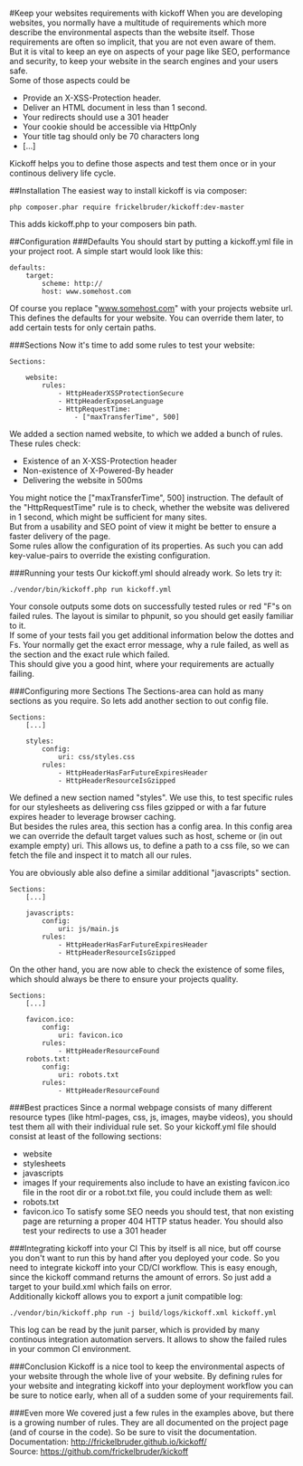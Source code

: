 #Keep your websites requirements with kickoff
When you are developing websites, you normally have a multitude of requirements which more describe the environmental aspects than the website itself. Those requirements are often so implicit, that you are not even aware of them.  
But it is vital to keep an eye on aspects of your page like SEO, performance and security, to keep your website in the search engines and your users safe.  
Some of those aspects could be 
- Provide an X-XSS-Protection header.
- Deliver an HTML document in less than 1 second.
- Your redirects should use a 301 header
- Your cookie should be accessible via HttpOnly
- Your title tag should only be 70 characters long
- [...]

Kickoff helps you to define those aspects and test them once or in your continous delivery life cycle.

##Installation
The easiest way to install kickoff is via composer:
```
php composer.phar require frickelbruder/kickoff:dev-master
```
This adds kickoff.php to your composers bin path.

##Configuration
###Defaults
You should start by putting a kickoff.yml file in your project root. A simple start would look like this:
```
defaults:
    target:
        scheme: http://
        host: www.somehost.com
```
Of course you replace "www.somehost.com" with your projects website url.  
This defines the defaults for your website. You can override them later, to add certain tests for only certain paths.

###Sections
Now it's time to add some rules to test your website:
```
Sections:

    website:
        rules:
            - HttpHeaderXSSProtectionSecure
            - HttpHeaderExposeLanguage
            - HttpRequestTime:
                - ["maxTransferTime", 500]
```
We added a section named website, to which we added a bunch of rules. These rules check:
- Existence of an X-XSS-Protection header
- Non-existence of X-Powered-By header
- Delivering the website in 500ms

You might notice the ["maxTransferTime", 500] instruction. The default of the "HttpRequestTime" rule is to check, whether the website was delivered in 1 second, which might be sufficient for many sites.  
But from a usability and SEO point of view it might be better to ensure a faster delivery of the page.  
Some rules allow the configuration of its properties. As such you can add key-value-pairs to override the existing configuration.

###Running your tests
Our kickoff.yml should already work. So lets try it:
```
./vendor/bin/kickoff.php run kickoff.yml
```
Your console outputs some dots on successfully tested rules or red "F"s on failed rules. The layout is similar to phpunit, so you should get easily familiar to it.  
If some of your tests fail you get additional information below the dottes and Fs. Your normally get the exact error message, why a rule failed, as well as the section and the exact rule which failed.   
This should give you a good hint, where your requirements are actually failing.
 
###Configuring more Sections
The Sections-area can hold as many sections as you require. So lets add another section to out config file. 

```
Sections:
    [...]
    
    styles:
        config:
            uri: css/styles.css
        rules:
            - HttpHeaderHasFarFutureExpiresHeader
            - HttpHeaderResourceIsGzipped
```
We defined a new section named "styles". We use this, to test specific rules for our stylesheets as delivering css files gzipped or with a far future expires header to leverage browser caching.  
But besides the rules area, this section has a config area. In this config area we can override the default target values such as host, scheme or (in out example empty) uri.
This allows us, to define a path to a css file, so we can fetch the file and inspect it to match all our rules.

You are obviously able also define a similar additional "javascripts" section.
```
Sections:
    [...]
    
    javascripts:
        config:
            uri: js/main.js
        rules:
            - HttpHeaderHasFarFutureExpiresHeader
            - HttpHeaderResourceIsGzipped
```

On the other hand, you are now able to check the existence of some files, which should always be there to ensure your projects quality. 
```
Sections:
    [...]
    
    favicon.ico:
        config:
            uri: favicon.ico
        rules:
            - HttpHeaderResourceFound
    robots.txt:
        config:
            uri: robots.txt
        rules:
            - HttpHeaderResourceFound
```  

###Best practices
Since a normal webpage consists of many different resource types (like html-pages, css, js, images, maybe videos), you should test them all with their individual rule set. So your kickoff.yml file should consist at least of the following sections:
- website
- stylesheets
- javascripts
- images
If your requirements also include to have an existing favicon.ico file in the root dir or a robot.txt file, you could include them as well:
- robots.txt
- favicon.ico
To satisfy some SEO needs you should test, that non existing page are returning a proper 404 HTTP status header. You should also test your redirects to use a 301 header

###Integrating kickoff into your CI
This by itself is all nice, but off course you don't want to run this by hand after you deployed your code. So you need to integrate kickoff into your CD/CI workflow. This is easy enough, since the kickoff command returns the amount of errors. So just add a target to your build.xml which fails on error.  
Additionally kickoff allows you to export a junit compatible log:
```
./vendor/bin/kickoff.php run -j build/logs/kickoff.xml kickoff.yml
```
This log can be read by the junit parser, which is provided by many continous integration automation servers. It allows to show the failed rules in your common CI environment.

###Conclusion
Kickoff is a nice tool to keep the environmental aspects of your website through the whole live of your website. By defining rules for your website and integrating kickoff into your deployment workflow you can be sure to notice early, when all of a sudden some of your requirements fail.
 
###Even more
We covered just a few rules in the examples above, but there is a growing number of rules. They are all documented on the project page (and of course in the code). So be sure to visit the documentation.  
Documentation: http://frickelbruder.github.io/kickoff/  
Source: https://github.com/frickelbruder/kickoff
